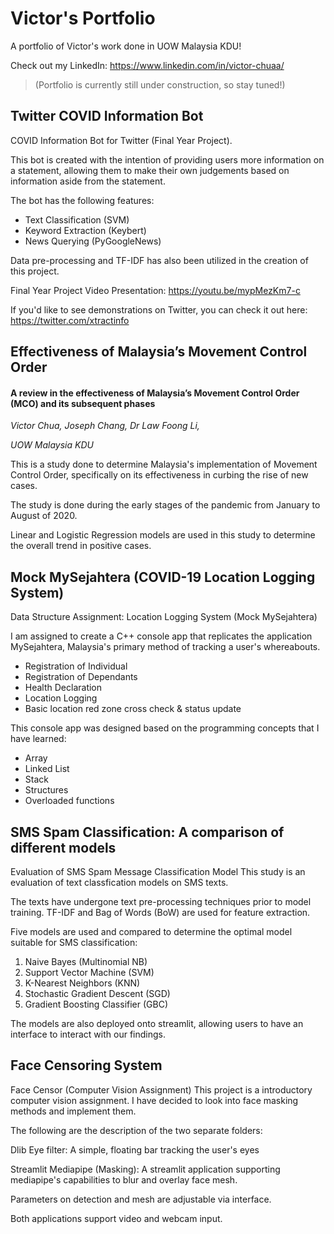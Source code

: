# Victor's Portfolio
A portfolio of Victor's work done in UOW Malaysia KDU! 

Check out my LinkedIn: https://www.linkedin.com/in/victor-chuaa/
> (Portfolio is currently still under construction, so stay tuned!)


## Twitter COVID Information Bot
COVID Information Bot for Twitter (Final Year Project).

This bot is created with the intention of providing users more information on a statement, 
allowing them to make their own judgements based on information aside from the statement.

The bot has the following features:
- Text Classification (SVM)
- Keyword Extraction (Keybert)
- News Querying (PyGoogleNews)

Data pre-processing and TF-IDF has also been utilized in the creation of this project.

Final Year Project Video Presentation:
https://youtu.be/mypMezKm7-c

If you'd like to see demonstrations on Twitter, you can check it out here:
https://twitter.com/xtractinfo

## Effectiveness of Malaysia’s Movement Control Order 
#### A review in the effectiveness of Malaysia’s Movement Control Order (MCO) and its subsequent phases

*Victor Chua, Joseph Chang, Dr Law Foong Li,*

*UOW Malaysia KDU*

This is a study done to determine Malaysia's implementation of Movement Control Order, 
specifically on its effectiveness in curbing the rise of new cases. 

The study is done during the early stages of the pandemic from January to August of 2020. 

Linear and Logistic Regression models are used in this study to determine the overall trend in positive cases.

## Mock MySejahtera (COVID-19 Location Logging System)
Data Structure Assignment:
Location Logging System (Mock MySejahtera)

I am assigned to create a C++ console app that replicates the application MySejahtera, 
Malaysia's primary method of tracking a user's whereabouts.
- Registration of Individual
- Registration of Dependants
- Health Declaration
- Location Logging
- Basic location red zone cross check & status update

This console app was designed based on the programming concepts that I have learned:
- Array
- Linked List
- Stack
- Structures
- Overloaded functions


## SMS Spam Classification: A comparison of different models

Evaluation of SMS Spam Message Classification Model
This study is an evaluation of text classfication models on SMS texts.

The texts have undergone text pre-processing techniques prior to model training.
TF-IDF and Bag of Words (BoW) are used for feature extraction.

Five models are used and compared to determine the optimal model suitable for SMS classification:
1. Naive Bayes (Multinomial NB)
2. Support Vector Machine (SVM)
3. K-Nearest Neighbors (KNN)
4. Stochastic Gradient Descent (SGD)
5. Gradient Boosting Classifier (GBC) 

The models are also deployed onto streamlit, allowing users to have an interface to interact with our findings.


## Face Censoring System
Face Censor (Computer Vision Assignment)
This project is a introductory computer vision assignment. 
I have decided to look into face masking methods and implement them.

The following are the description of the two separate folders:

Dlib Eye filter: A simple, floating bar tracking the user's eyes

Streamlit Mediapipe (Masking): 
A streamlit application supporting mediapipe's capabilities to blur and overlay face mesh.

Parameters on detection and mesh are adjustable via interface.

Both applications support video and webcam input.
